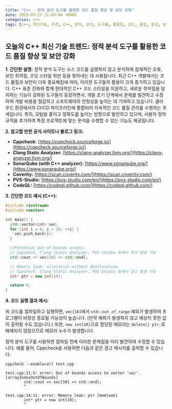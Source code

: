 ```yaml
---
title: "C++ - 정적 분석 도구를 활용한 코드 품질 향상 및 보안 강화"
date: 2025-07-27 21:03:04 +0900
categories: c++
tags: [c++, 최신기술, 추천, C++, 정적, 분석, 도구를, 활용한, 코드, 품질, 향상, 보안, 강화]
---
```


## 오늘의 C++ 최신 기술 트렌드: **정적 분석 도구를 활용한 코드 품질 향상 및 보안 강화**

**1. 간단한 설명:**
정적 분석 도구는 소스 코드를 실행하지 않고 분석하여 잠재적인 오류, 보안 취약점, 코딩 스타일 위반 등을 찾아내는 데 사용됩니다. 최근 C++ 개발에서는 코드 품질과 보안이 더욱 중요해짐에 따라, 이러한 도구들의 활용이 크게 증가하고 있습니다.  C++ 표준 진화와 함께 현대적인 C++ 코드 스타일을 지원하고, 새로운 취약점을 탐지하는 기능이 강화된 도구들이 등장하면서, 개발 초기 단계에서 문제를 발견하고 수정하여 개발 비용을 절감하고 소프트웨어의 안정성을 높이는 데 기여하고 있습니다.  클라우드 환경에서의 CI/CD 파이프라인에 통합되어 지속적인 코드 품질 관리를 수행하는 추세입니다.  특히, 오탐을 줄이고 정확도를 높이는 방향으로 발전하고 있으며, 사용자 정의 규칙을 추가하여 특정 프로젝트에 맞는 분석을 수행할 수 있는 기능도 제공됩니다.

**2. 참고할 만한 공식 사이트나 블로그 링크:**

*   **Cppcheck:** [https://cppcheck.sourceforge.io/](https://cppcheck.sourceforge.io/)
*   **Clang Static Analyzer:** [https://clang-analyzer.llvm.org/](https://clang-analyzer.llvm.org/)
*   **SonarQube (with C++ analyzer):** [https://www.sonarqube.org/](https://www.sonarqube.org/)
*   **Coverity:** [https://scan.coverity.com/](https://scan.coverity.com/)
*   **PVS-Studio:** [https://pvs-studio.com/en/](https://pvs-studio.com/en/)
*   **CodeQL:** [https://codeql.github.com/](https://codeql.github.com/)

**3. 간단한 코드 예시 (C++):**

```cpp
#include <iostream>
#include <vector>

int main() {
  std::vector<int> vec;
  for (int i = 0; i < 10; ++i) {
    vec.push_back(i);
  }

  //Potential out-of-bounds access.
  // Cppcheck, Clang Static Analyzer, PVS-Studio 등에서 경고 발생 가능
  std::cout << vec[10] << std::endl;

  // Memory leak: allocation without deallocation.
  // Cppcheck, Clang Static Analyzer, PVS-Studio 등에서 경고 발생 가능
  int* ptr = new int[10];

  return 0;
}
```

**4. 코드 실행 결과 예시:**

위 코드를 컴파일하고 실행하면, `vec[10]`에서 `std::out_of_range` 예외가 발생하여 프로그램이 비정상 종료될 가능성이 높습니다. (만약 예외가 발생하지 않고 예상치 못한 값이 출력될 수도 있습니다.) 또한, `new int[10]`으로 할당된 메모리는 `delete[] ptr;`로 해제되지 않았으므로 메모리 누수가 발생합니다.

정적 분석 도구를 사용하면 컴파일 전에 이러한 문제점을 미리 발견하여 수정할 수 있습니다. 예를 들어, Cppcheck을 사용하면 다음과 같은 경고 메시지를 출력할 수 있습니다.

```
cppcheck --enable=all test.cpp

test.cpp:11:5: error: Out of bounds access to vector 'vec'. [arrayIndexOutOfBounds]
        std::cout << vec[10] << std::endl;
        ^

test.cpp:14:11: error: Memory leak: ptr [memleak]
        int* ptr = new int[10];
        ^
```

